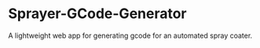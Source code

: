 # Sprayer-GCode-Generator
A lightweight web app for generating gcode for an automated spray coater.
